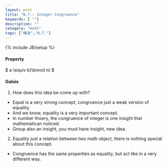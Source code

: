 ```yaml
---
layout: post
title: "N.T.: Integer Congruence"
keywords: [ ""]
description: ""
category: "math"
tags: ["構造","N.T."]
---
```

{% include JB/setup %}

####  Property
$
a \equiv b(\bmod n)
$


#### Galois
1. How does this idea be come up with? 
- Equal is a very strong concept, congruence just a weak version of equality.
- And we know, equality is a very important concept.
- In number thoery, the congruence of integer is one insight that mathematican
  noticed.
-  Group also an insight, you must have insight, new idea.

2. Equality just a relation between two math object, there is nothing special
   about this concept.
- Congruence has the same properties as equality, but act like in a very
  different way.


